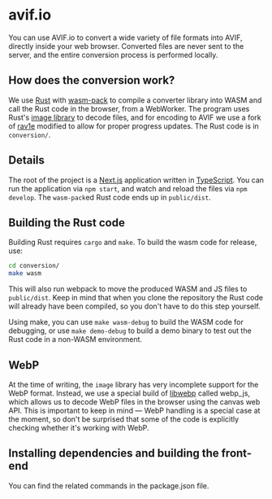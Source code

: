 # avif.io

You can use AVIF.io to convert a wide variety of file formats into AVIF, directly inside your web browser. Converted files are never sent to the server, and the entire conversion process is performed locally.

## How does the conversion work?

We use [Rust](https://rust-lang.org/) with [wasm-pack](https://github.com/rustwasm/wasm-pack)
to compile a converter library into WASM and call the Rust code
in the browser, from a WebWorker. The program uses Rust's
[image library](https://crates.io/crates/image) to decode files,
and for encoding to AVIF we use a fork of [rav1e](https://github.com/ennmichael/rav1e)
modified to allow for proper progress updates.
The Rust code is in `conversion/`.

## Details

The root of the project is a [Next.js](https://nextjs.org) application
written in [TypeScript](https://typescriptlang.org/).
You can run the application via `npm start`, and watch and reload the
files via `npm develop`. The `wasm-pack`ed Rust code ends up in `public/dist`.

## Building the Rust code

Building Rust requires `cargo` and `make`. To build the wasm
code for release, use:

```bash
cd conversion/
make wasm
```

This will also run webpack to move the produced WASM and JS
files to `public/dist`. Keep in mind that when you clone the repository
the Rust code will already have been compiled, so you don't have to
do this step yourself.

Using make, you can use `make wasm-debug` to build the WASM code
for debugging, or use `make demo-debug` to build a demo binary
to test out the Rust code in a non-WASM environment.

## WebP

At the time of writing, the `image` library has very incomplete
support for the WebP format. Instead, we use a special build of
[libwebp](https://github.com/webmproject/libwebp/) called webp_js,
which allows us to decode WebP files in the browser using the
canvas web API. This is important to keep in mind — WebP handling
is a special case at the moment, so don't be surprised that some
of the code is explicitly checking whether it's working with WebP.

## Installing dependencies and building the front-end

You can find the related commands in the package.json file.
